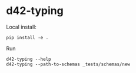 # d42-typing

Local install:
```
pip install -e .
```

Run
```
d42-typing --help
d42-typing --path-to-schemas _tests/schemas/new
```